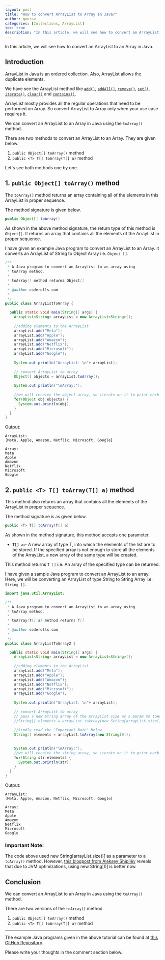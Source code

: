 ```yaml
---
layout: post
title: "How to convert ArrayList to Array In Java?"
author: gaurav
categories: [Collections, ArrayList]
toc: true
description: "In this article, we will see how to convert an ArrayList to an Array in Java."
---
```

In this article, we will see how to convert an ArrayList to an Array in Java.

## Introduction

[ArrayList in Java](https://coderolls.com/arraylist-in-java/) is an ordered collection. Also, ArrayList allows the duplicate elements.

We have see the ArrayList method like [`add()`](https://coderolls.com/add-element-in-arraylist/), [`addAll()`](http://https//coderolls.com/arraylist-addall-method-in-java/), [`remove()`](https://coderolls.com/remove-element-from-arraylist/), [`set()`](https://coderolls.com/change-element-in-arraylist/), [`iterate()`](http://coderolls.com/iterating-the-arraylist-in-java/), [`clear()`](http://coderolls.com/arraylist-clear-method-in-java/) and [`contains()`](http://coderolls.com/arraylist-contains-method).

ArrayList mostly provides all the regular operations that need to be performed on Array. So convert ArrayList to Array only when your use case requires it.

We can convert an ArrayList to an Array in Java using the `toArray()` method. 

There are two methods to convert an ArrayList to an Array. They are given below.

1. `public Object[] toArray()` method
2. `public <T> T[] toArray(T[] a)` method

Let's see both methods one by one.

## 1. `public Object[] toArray()` method

The `toArray()` method returns an array containing all of the elements in this ArrayList in proper sequence.

The method signature is given below.

```java
public Object[] toArray()
```

As shown in the above method signature, the return type of this method is `Object[]`. It returns an array that contains all the elements of the ArrayList in proper sequence.

I have given an example Java program to convert an ArrayList to an Array. It converts an ArrayList of String to Object Array i.e. `Object []`.

```java
/**
 * A Java program to convert an ArrayList to an array using
 * toArray method.
 * 
 * toArray() method returns Object[]
 * 
 * @author coderolls.com
 *
 */
public class ArrayListToArray {

  public static void main(String[] args) {
    ArrayList<String> arrayList = new ArrayList<String>();
    
    //adding elements to the ArrayList
    arrayList.add("Meta");
    arrayList.add("Apple");
    arrayList.add("Amazon");
    arrayList.add("Netflix");
    arrayList.add("Microsoft");
    arrayList.add("Google");
    
    System.out.println("ArrayList: \n"+ arrayList);
    
    // convert ArrayList to array
    Object[] objects = arrayList.toArray();
    
    System.out.println("\nArray:");
    
    //we will receive the object array, so iterate on it to print each element
    for(Object obj:objects) {
      System.out.println(obj);
    }
  }
}
```
Output:
```
ArrayList: 
[Meta, Apple, Amazon, Netflix, Microsoft, Google]

Array:
Meta
Apple
Amazon
Netflix
Microsoft
Google
```
## 2. `public <T> T[] toArray(T[] a)` method

This method also returns an array that contains all the elements of the ArrayList in proper sequence.

The method signature is as given below.

```java
public <T> T[] toArray(T[] a)
```

As shown in the method signature, this method accepts one parameter.

 - **`T[] a`:-** A new array of type T, into which the elements of the list are to be stored. If the specified array is not enough to store all the elements of the ArrayList, a new array of the same type will be created.

This method returns `T []` i.e. An array of the specified type can be returned.

I have given a sample Java program to convert an ArrayList to an array. Here, we will be converting an ArrayList of type String to String Array i.e. `String []`.

```java
import java.util.ArrayList;

/**
 * A Java program to convert an ArrayList to an array using
 * toArray method.
 * 
 * toArray(T[] a) method returns T[]
 * 
 * @author coderolls.com
 *
 */
public class ArrayListToArray2 {

  public static void main(String[] args) {
    ArrayList<String> arrayList = new ArrayList<String>();
    
    //adding elements to the ArrayList
    arrayList.add("Meta");
    arrayList.add("Apple");
    arrayList.add("Amazon");
    arrayList.add("Netflix");
    arrayList.add("Microsoft");
    arrayList.add("Google");
    
    System.out.println("ArrayList: \n"+ arrayList);
    
    // convert ArrayList to array
    // pass a new String array of the ArrayList size as a param to toArray
    //String[] elements = arrayList.toArray(new String[arrayList.size()]);
    
    //kindly read the 'Important Note' below
    String[] elements = arrayList.toArray(new String[0]);
    
    
    System.out.println("\nArray:");
    //we will receive the string array, so iterate on it to print each element
    for(String str:elements) {
      System.out.println(str);
    }
  }
}
```
Output:
```
ArrayList: 
[Meta, Apple, Amazon, Netflix, Microsoft, Google]

Array:
Meta
Apple
Amazon
Netflix
Microsoft
Google
```

### Important Note:

The code above used new String[arrayList.size()] as a parameter to a `toArray()` method. However, [this blogpost from Aleksey Shipilёv](https://shipilev.net/blog/2016/arrays-wisdom-ancients/) reveals that due to JVM optimizations, using new String[0] is better now. 


## Conclusion

We can convert an ArrayList to an Array in Java using the `toArray()` method.

There are two versions of the `toArray()` method.

1. `public Object[] toArray()` method
2. `public <T> T[] toArray(T[] a)` method

---

The example Java programs given in the above tutorial can be found at [this GitHub Repository](https://github.com/coderolls/blogpost-coding-examples/tree/main/collections/arraylist/convert-arraylist-to-array).

Please write your thoughts in the comment section below.
